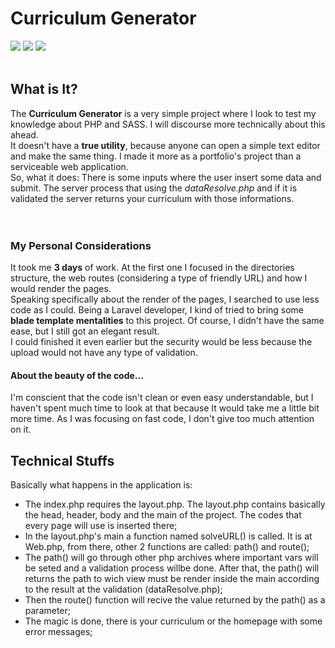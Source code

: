 # Curriculum Generator
<img src="./assets/readme/Print1">
<img src="./assets/readme/Print2">
<img src="./assets/readme/Print3">
<br><br>

## What is It?
The **Curriculum Generator** is a very simple project where I look to test my knowledge about PHP and SASS. I will discourse more technically about this ahead. <br>
It doesn't have a **true utility**, because anyone can open a simple text editor and make the same thing. I made it more as a portfolio's project than a serviceable web application. <br>
So, what it does: There is some inputs where the user insert some data and submit. The server process that using the *dataResolve.php* and if it is validated the server returns your curriculum with those informations.<br> 
<br>
<br>

### My Personal Considerations
It took me **3 days** of work. At the first one I focused in the directories structure, the web routes (considering a type of friendly URL) and how I would render the pages.<br>
Speaking specifically about the render of the pages, I searched to use less code as I could. Being a Laravel developer, I kind of tried to bring some **blade template mentalities** to this project. Of course, I didn't have the same ease, but I still got an elegant result.<br>
I could finished it even earlier but the security would be less because the upload would not have any type of validation.<br>

#### About the beauty of the code...
I'm conscient that the code isn't clean or even easy understandable, but I haven't spent much time to look at that because It would take me a little bit more time. As I was focusing on fast code, I don't give too much attention on it.

## Technical Stuffs
Basically what happens in the application is: 
* The index.php requires the layout.php. The layout.php contains basically the head, header, body and the main of the project. The codes that every page will use is inserted there;
* In the layout.php's main a function named solveURL() is called. It is at Web.php, from there, other 2 functions are called: path() and route();
* The path() will go through other php archives where important vars will be seted and a validation process willbe done. After that, the path() will returns the path to wich view must be render inside the main according to the result at the validation (dataResolve.php);
* Then the route() function will recive the value returned by the path() as a parameter;
* The magic is done, there is your curriculum or the homepage with some error messages;
